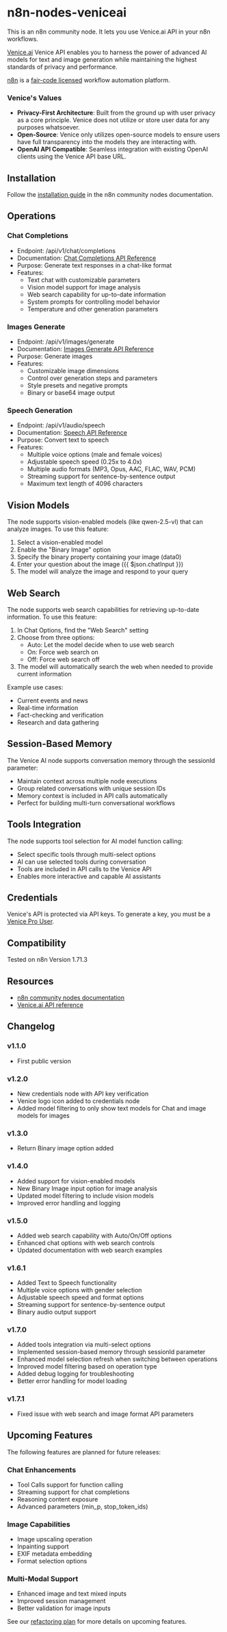 # n8n-nodes-veniceai

This is an n8n community node. It lets you use Venice.ai API in your n8n workflows.

[Venice.ai](https://venice.ai) Venice API enables you to harness the power of advanced AI models for text and image generation while maintaining the highest standards of privacy and performance.

[n8n](https://n8n.io/) is a [fair-code licensed](https://docs.n8n.io/reference/license/) workflow automation platform.

### Venice's Values

- **Privacy-First Architecture**: Built from the ground up with user privacy as a core principle. Venice does not utilize or store user data for any purposes whatsoever.
- **Open-Source**: Venice only utilizes open-source models to ensure users have full transparency into the models they are interacting with.
- **OpenAI API Compatible**: Seamless integration with existing OpenAI clients using the Venice API base URL.



## Installation

Follow the [installation guide](https://docs.n8n.io/integrations/community-nodes/installation/) in the n8n community nodes documentation.

## Operations

### Chat Completions

- Endpoint: /api/v1/chat/completions
- Documentation: [Chat Completions API Reference](https://docs.venice.ai/api-reference/endpoint/chat/completions)
- Purpose: Generate text responses in a chat-like format
- Features:
  - Text chat with customizable parameters
  - Vision model support for image analysis
  - Web search capability for up-to-date information
  - System prompts for controlling model behavior
  - Temperature and other generation parameters

### Images Generate

- Endpoint: /api/v1/images/generate
- Documentation: [Images Generate API Reference](https://docs.venice.ai/api-reference/endpoint/image/generate)
- Purpose: Generate images
- Features:
  - Customizable image dimensions
  - Control over generation steps and parameters
  - Style presets and negative prompts
  - Binary or base64 image output

### Speech Generation

- Endpoint: /api/v1/audio/speech
- Documentation: [Speech API Reference](https://docs.venice.ai/api-reference/endpoint/audio/speech)
- Purpose: Convert text to speech
- Features:
  - Multiple voice options (male and female voices)
  - Adjustable speech speed (0.25x to 4.0x)
  - Multiple audio formats (MP3, Opus, AAC, FLAC, WAV, PCM)
  - Streaming support for sentence-by-sentence output
  - Maximum text length of 4096 characters

## Vision Models

The node supports vision-enabled models (like qwen-2.5-vl) that can analyze images. To use this feature:

1. Select a vision-enabled model
2. Enable the "Binary Image" option
3. Specify the binary property containing your image (data0)
4. Enter your question about the image ({{ $json.chatInput }})
5. The model will analyze the image and respond to your query

## Web Search

The node supports web search capabilities for retrieving up-to-date information. To use this feature:

1. In Chat Options, find the "Web Search" setting
2. Choose from three options:
   - Auto: Let the model decide when to use web search
   - On: Force web search on
   - Off: Force web search off
3. The model will automatically search the web when needed to provide current information

Example use cases:
- Current events and news
- Real-time information
- Fact-checking and verification
- Research and data gathering

## Session-Based Memory

The Venice AI node supports conversation memory through the sessionId parameter:

- Maintain context across multiple node executions
- Group related conversations with unique session IDs
- Memory context is included in API calls automatically
- Perfect for building multi-turn conversational workflows

## Tools Integration

The node supports tool selection for AI model function calling:

- Select specific tools through multi-select options
- AI can use selected tools during conversation
- Tools are included in API calls to the Venice API
- Enables more interactive and capable AI assistants

## Credentials

Venice's API is protected via API keys. To generate a key, you must be a [Venice Pro User](https://venice.ai/pricing).

## Compatibility

Tested on n8n Version 1.71.3

## Resources

* [n8n community nodes documentation](https://docs.n8n.io/integrations/community-nodes/)
* [Venice.ai API reference](https://docs.venice.ai/api-reference/api-spec)

## Changelog

### v1.1.0
- First public version

### v1.2.0
- New credentials node with API key verification
- Venice logo icon added to credentials node
- Added model filtering to only show text models for Chat and image models for images

### v1.3.0
- Return Binary image option added

### v1.4.0
- Added support for vision-enabled models
- New Binary Image input option for image analysis
- Updated model filtering to include vision models
- Improved error handling and logging

### v1.5.0
- Added web search capability with Auto/On/Off options
- Enhanced chat options with web search controls
- Updated documentation with web search examples

### v1.6.1
- Added Text to Speech functionality
- Multiple voice options with gender selection
- Adjustable speech speed and format options
- Streaming support for sentence-by-sentence output
- Binary audio output support

### v1.7.0
- Added tools integration via multi-select options
- Implemented session-based memory through sessionId parameter
- Enhanced model selection refresh when switching between operations
- Improved model filtering based on operation type
- Added debug logging for troubleshooting
- Better error handling for model loading

### v1.7.1
- Fixed issue with web search and image format API parameters



## Upcoming Features

The following features are planned for future releases:

### Chat Enhancements
- Tool Calls support for function calling
- Streaming support for chat completions
- Reasoning content exposure
- Advanced parameters (min_p, stop_token_ids)

### Image Capabilities
- Image upscaling operation
- Inpainting support
- EXIF metadata embedding
- Format selection options

### Multi-Modal Support
- Enhanced image and text mixed inputs
- Improved session management
- Better validation for image inputs

See our [refactoring plan](./refactor.md) for more details on upcoming features.
